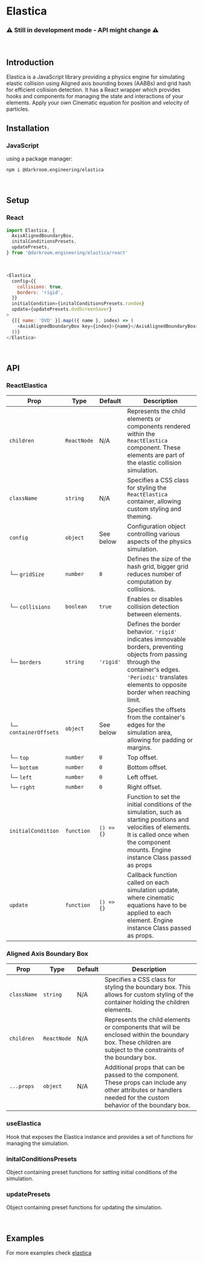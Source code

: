 # Elastica

###  ⚠️ Still in development mode - API might change ⚠️

<br/>

## Introduction

Elastica is a JavaScript library providing a physics engine for simulating elastic collision using Aligned axis bounding boxes (AABBs) and grid hash for efficient collision detection. It has a React wrapper which provides hooks and components for managing the state and interactions of your elements. Apply your own Cinematic equation for position and velocity of particles.

## Installation

### JavaScript

using a package manager:

```bash
npm i @darkroom.engineering/elastica
```

<br/>

## Setup

### React

```js
import Elastica, {
  AxisAlignedBoundaryBox,
  initalConditionsPresets,
  updatePresets,
} from '@darkroom.engineering/elastica/react'
```

<br/>

```js
<Elastica
  config={{
    collisions: true,
    borders: 'rigid',
  }}
  initialCondition={initalConditionsPresets.random}
  update={updatePresets.dvdScreenSaver}
>
  {[{ name: 'DVD' }].map(({ name }, index) => (
    <AxisAlignedBoundaryBox key={index}>{name}</AxisAlignedBoundaryBox>
  ))}
</Elastica>
```

<br/>

## API

### ReactElastica

| **Prop**              | **Type**    | **Default** | **Description**                                                                                                                                                                                             |
| --------------------- | ----------- | ----------- | ----------------------------------------------------------------------------------------------------------------------------------------------------------------------------------------------------------- |
| `children`            | `ReactNode` | N/A         | Represents the child elements or components rendered within the `ReactElastica` component. These elements are part of the elastic collision simulation.                                                     |
| `className`           | `string`    | N/A         | Specifies a CSS class for styling the `ReactElastica` container, allowing custom styling and theming.                                                                                                       |
| `config`              | `object`    | See below   | Configuration object controlling various aspects of the physics simulation.                                                                                                                                 |
| └─ `gridSize`         | `number`    | `8`         | Defines the size of the hash grid, bigger grid reduces number of computation by collisions.                                                                                                                 |
| └─ `collisions`       | `boolean`   | `true`      | Enables or disables collision detection between elements.                                                                                                                                                   |
| └─ `borders`          | `string`    | `'rigid'`   | Defines the border behavior. `'rigid'` indicates immovable borders, preventing objects from passing through the container's edges. `'Periodic'` translates elements to opposite border when reaching limit. |
| └─ `containerOffsets` | `object`    | See below   | Specifies the offsets from the container's edges for the simulation area, allowing for padding or margins.                                                                                                  |
| └─ `top`              | `number`    | `0`         | Top offset.                                                                                                                                                                                                 |
| └─ `bottom`           | `number`    | `0`         | Bottom offset.                                                                                                                                                                                              |
| └─ `left`             | `number`    | `0`         | Left offset.                                                                                                                                                                                                |
| └─ `right`            | `number`    | `0`         | Right offset.                                                                                                                                                                                               |
| `initialCondition`    | `function`  | `() => {}`  | Function to set the initial conditions of the simulation, such as starting positions and velocities of elements. It is called once when the component mounts. Engine instance Class passed as props         |
| `update`              | `function`  | `() => {}`  | Callback function called on each simulation update, where cinematic equations have to be applied to each element. Engine instance Class passed as props.                                                    |

### Aligned Axis Boundary Box

| **Prop**    | **Type**    | **Default** | **Description**                                                                                                                                                    |
| ----------- | ----------- | ----------- | ------------------------------------------------------------------------------------------------------------------------------------------------------------------ |
| `className` | `string`    | N/A         | Specifies a CSS class for styling the boundary box. This allows for custom styling of the container holding the children elements.                                 |
| `children`  | `ReactNode` | N/A         | Represents the child elements or components that will be enclosed within the boundary box. These children are subject to the constraints of the boundary box.      |
| `...props`  | `object`    | N/A         | Additional props that can be passed to the component. These props can include any other attributes or handlers needed for the custom behavior of the boundary box. |

### useElastica

Hook that exposes the Elastica instance and provides a set of functions for managing the simulation.

### initalConditionsPresets

Object containing preset functions for setting initial conditions of the simulation.

### updatePresets

Object containing preset functions for updating the simulation.

<br/>

## Examples

For more examples check [elastica](https://elastica.darkroom.engineering/)
